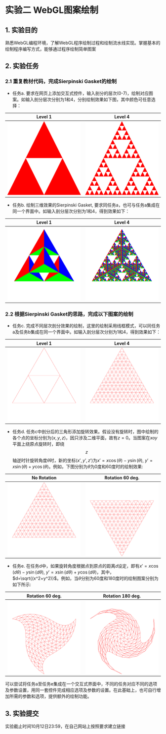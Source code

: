 # 实验二 WebGL图案绘制

## 1. 实验目的

熟悉WebGL编程环境，了解WebGL程序绘制过程和绘制流水线实现。掌握基本的绘制程序编写方式，能够通过程序绘制简单图案

## 2. 实验任务

### 2.1 重复教材代码，完成Sierpinski Gasket的绘制

* 任务a. 要求在网页上添加交互式控件，输入剖分的层次(0-7)，绘制对应图案。如输入剖分层次分别为1和4，分别绘制效果如下图，其中颜色可任意选择：

Level 1             |  Level 4
:-------------------------:|:-------------------------:
![](../../images/cg/chap02/ch02-lab-gasket_level1.png)  | ![](../../images/cg/chap02/ch02-lab-gasket_level4.png) 


* 任务b. 绘制三维效果的Sierpinski Gasket, 要求同任务a，也可与任务a集成在同一个界面中。如输入剖分层次分别为1和4，得到效果如下：

Level 1             |  Level 4
:-------------------------:|:-------------------------:
![](../../images/cg/chap02/ch02-lab-gasket3d_level1.png)  | ![](../../images/cg/chap02/ch02-lab-gasket3d_level4.png) 

### 2.2 根据Sierpinski Gasket的思路，完成以下图案的绘制

* 任务c. 完成不同层次剖分效果的绘制，这里的绘制采用线框模式，可以同任务a及任务b集成在同一个界面中。如输入剖分层次分别为1和4，得到效果如下：

Level 1             |  Level 4
:-------------------------:|:-------------------------:
![](../../images/cg/chap02/ch02-lab-triangletesse_level1.png)  | ![](../../images/cg/chap02/ch02-lab-triangletesse_level4.png) 

* 任务d. 任务c中剖分后的三角形添加旋转效果。假设没有旋转时，图中绘制的各个点的坐标分别为$(x,y,z)$，因只涉及二维平面，故有$z=0$。当图案在$xoy$平面上绕原点旋转时，即绕$$z$$轴逆时针旋转角度$\theta$时，新的坐标$(x',y',z')$为$x'=x\cos(\theta)-y\sin(\theta)$, $y'=x\sin(\theta)+y\cos(\theta)$。例如，下图分别为$\theta$为0度和60度时的绘制效果:

No Rotation             |  Rotation 60 deg.
:-------------------------:|:-------------------------:
![](../../images/cg/chap02/ch02-lab-triangletesse_level4.png)  | ![](../../images/cg/chap02/ch02-lab-triangletesse_level4-rot60-notwist.png) 

* 任务e. 在任务d中，如果旋转角度根据点到原点的距离$d$设定，即有$x'=x\cos(d\theta)-y\sin(d\theta)$, $y'=x\sin(d\theta)+y\cos(d\theta)$，其中，$d=\sqrt{(x^2+y^2)}$。例如，当$\theta$分别为60度和180度时的绘制图案分别为如下所示:

Rotation 60 deg.       |  Rotation 180 deg.
:-------------------------:|:-------------------------:
![](../../images/cg/chap02/ch02-lab-triangletesse_level4-rot60-twist.png)  | ![](../../images/cg/chap02/ch02-lab-triangletesse_level4-rot180-twist.png) 

可以尝试将任务a至任务e集成在一个交互式界面中，不同的任务对应不同的选项及参数设置，用同一套控件完成相应选项及参数的设置。在此基础上，也可自行增加所需的参数和选项，提供额外的绘制功能。

## 3. 实验提交

实验截止时间10月12日23:59，在自己网站上按照要求建立链接